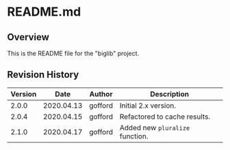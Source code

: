 # README.md

## Overview

This is the README file for the "biglib" project.

## Revision History

| Version | Date       | Author  | Description                     |
| ------- | ----       | ------  | -----------                     |
| 2.0.0   | 2020.04.13 | gofford | Initial 2.x version.            |
| 2.0.4   | 2020.04.15 | gofford | Refactored to cache results.    |
| 2.1.0   | 2020.04.17 | gofford | Added new `pluralize` function. |
